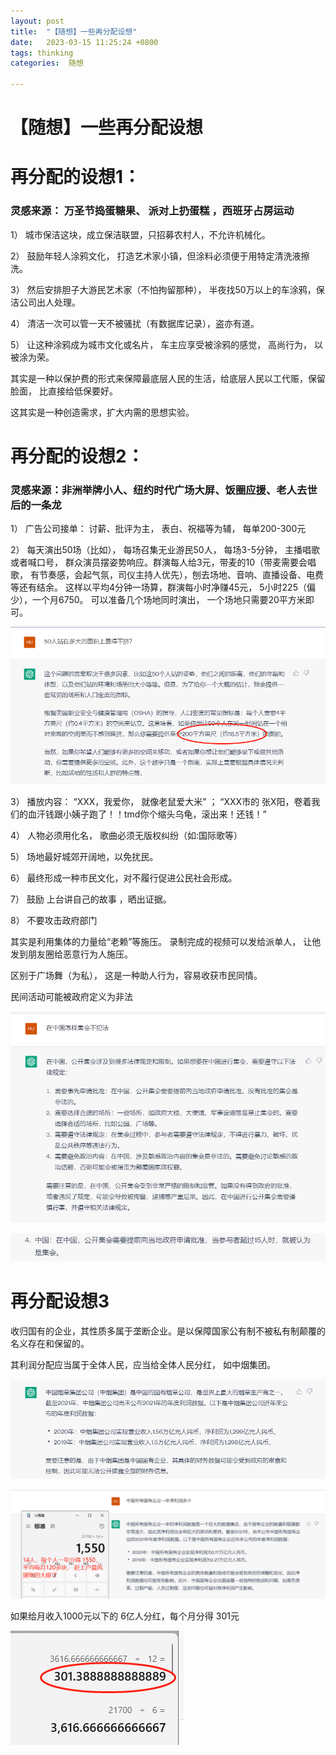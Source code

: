 ```yaml
---
layout: post
title:  "【随想】一些再分配设想"
date:   2023-03-15 11:25:24 +0800
tags: thinking
categories:  随想

---
```


# 【随想】一些再分配设想

# 再分配的设想1：

### 灵感来源： 万圣节捣蛋糖果、 派对上扔蛋糕 ，西班牙占房运动

1） 城市保洁这块，成立保洁联盟，只招募农村人，不允许机械化。

2） 鼓励年轻人涂鸦文化， 打造艺术家小镇，但涂料必须便于用特定清洗液擦洗。

3） 然后安排胆子大游民艺术家（不怕拘留那种）， 半夜找50万以上的车涂鸦，保洁公司出人处理。

4） 清洁一次可以管一天不被骚扰（有数据库记录），盗亦有道。

5） 让这种涂鸦成为城市文化或名片， 车主应享受被涂鸦的感觉， 高尚行为， 以被涂为荣。

其实是一种以保护费的形式来保障最底层人民的生活，给底层人民以工代赈，保留脸面， 比直接给低保要好。

这其实是一种创造需求，扩大内需的思想实验。



# 再分配的设想2： 

### 灵感来源：非洲举牌小人、纽约时代广场大屏、饭圈应援、老人去世后的一条龙

1） 广告公司接单： 讨薪、批评为主， 表白、祝福等为辅， 每单200-300元

2） 每天演出50场（比如）， 每场召集无业游民50人， 每场3-5分钟， 主播唱歌或者喊口号， 群众演员摆姿势响应。群演每人给3元，带麦的10（带麦需要会唱歌， 有节奏感，会起气氛，司仪主持人优先），刨去场地、音响、直播设备、电费等还有结余。 这样以平均4分钟一场算，群演每小时净赚45元， 5小时225（偏少），一个月6750。    可以准备几个场地同时演出， 一个场地只需要20平方米即可。

![image-20230414191525070](assets/images/一种再分配设想/image-20230414191525070.png)

3） 播放内容： “XXX，我爱你， 就像老鼠爱大米”  ；  “XXX市的 张X阳，卷着我们的血汗钱跟小姨子跑了！！tmd你个缩头乌龟，滚出来！还钱！”

4） 人物必须用化名， 歌曲必须无版权纠纷（如:国际歌等）

5） 场地最好城郊开阔地，以免扰民。

6） 最终形成一种市民文化，对不履行促进公民社会形成。

7） 鼓励 上台讲自己的故事 ，晒出证据。

8） 不要攻击政府部门

其实是利用集体的力量给“老赖”等施压。 录制完成的视频可以发给派单人， 让他发到朋友圈给恶意行为人施压。

区别于广场舞（为私）， 这是一种助人行为，容易收获市民同情。

民间活动可能被政府定义为非法

![image-20230414192000092](assets/images/一种再分配设想/image-20230414192000092.png)

![image-20230414192318493](assets/images/一种再分配设想/image-20230414192318493.png)



# 再分配设想3

收归国有的企业，其性质多属于垄断企业。是以保障国家公有制不被私有制颠覆的名义存在和保留的。

其利润分配应当属于全体人民，应当给全体人民分红， 如中烟集团。

![image-20230414193008948](assets/images/一种再分配设想/image-20230414193008948.png)

![image-20230414192745289](assets/images/一种再分配设想/image-20230414192745289.png)



如果给月收入1000元以下的 6亿人分红，每个月分得 301元

![image-20230414192854734](assets/images/一种再分配设想/image-20230414192854734.png)























